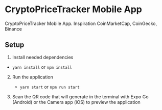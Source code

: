 # CryptoPriceTracker Mobile App

CryptoPriceTracker Mobile App. Inspiration CoinMarketCap, CoinGecko, Binance

## Setup

1. Install needed dependencies

- `yarn install` or `npm install`

2. Run the application

   - `yarn start` or `npm run start`

3. Scan the QR code that will generate in the terminal with Expo Go (Android) or the Camera app (iOS) to preview the application
